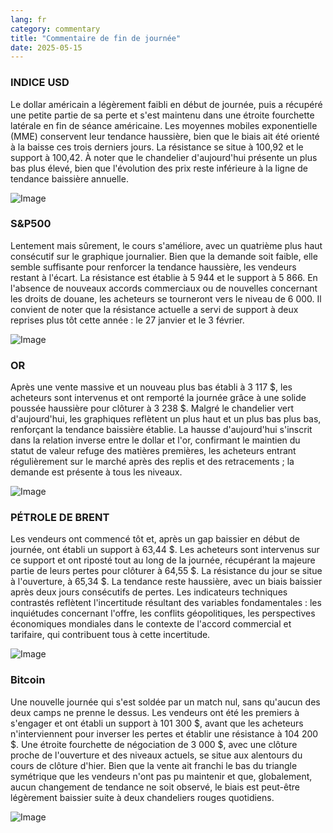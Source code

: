 ```yaml
---
lang: fr
category: commentary
title: "Commentaire de fin de journée"
date: 2025-05-15
---
```


### INDICE USD

Le dollar américain a légèrement faibli en début de journée, puis a récupéré une petite partie de sa perte et s'est maintenu dans une étroite fourchette latérale en fin de séance américaine. Les moyennes mobiles exponentielle (MME) conservent leur tendance haussière, bien que le biais ait été orienté à la baisse ces trois derniers jours. La résistance se situe à 100,92 et le support à 100,42. À noter que le chandelier d'aujourd'hui présente un plus bas plus élevé, bien que l'évolution des prix reste inférieure à la ligne de tendance baissière annuelle.

![Image](https://markleighedu.github.io/img/May-2025/15-May-2025/usdindex.jpg)

### S&P500

Lentement mais sûrement, le cours s'améliore, avec un quatrième plus haut consécutif sur le graphique journalier. Bien que la demande soit faible, elle semble suffisante pour renforcer la tendance haussière, les vendeurs restant à l'écart. La résistance est établie à 5 944 et le support à 5 866. En l'absence de nouveaux accords commerciaux ou de nouvelles concernant les droits de douane, les acheteurs se tourneront vers le niveau de 6 000. Il convient de noter que la résistance actuelle a servi de support à deux reprises plus tôt cette année : le 27 janvier et le 3 février.

![Image](https://markleighedu.github.io/img/May-2025/15-May-2025/sp500.jpg)

### OR

Après une vente massive et un nouveau plus bas établi à 3 117 $, les acheteurs sont intervenus et ont remporté la journée grâce à une solide poussée haussière pour clôturer à 3 238 $. Malgré le chandelier vert d'aujourd'hui, les graphiques reflètent un plus haut et un plus bas plus bas, renforçant la tendance baissière établie. La hausse d'aujourd'hui s'inscrit dans la relation inverse entre le dollar et l'or, confirmant le maintien du statut de valeur refuge des matières premières, les acheteurs entrant régulièrement sur le marché après des replis et des retracements ; la demande est présente à tous les niveaux.

![Image](https://markleighedu.github.io/img/May-2025/15-May-2025/gold.jpg)

### PÉTROLE DE BRENT

Les vendeurs ont commencé tôt et, après un gap baissier en début de journée, ont établi un support à 63,44 $. Les acheteurs sont intervenus sur ce support et ont riposté tout au long de la journée, récupérant la majeure partie de leurs pertes pour clôturer à 64,55 $. La résistance du jour se situe à l'ouverture, à 65,34 $. La tendance reste haussière, avec un biais baissier après deux jours consécutifs de pertes. Les indicateurs techniques contrastés reflètent l'incertitude résultant des variables fondamentales : les inquiétudes concernant l'offre, les conflits géopolitiques, les perspectives économiques mondiales dans le contexte de l'accord commercial et tarifaire, qui contribuent tous à cette incertitude.

![Image](https://markleighedu.github.io/img/May-2025/15-May-2025/brentoil.jpg)

### Bitcoin

Une nouvelle journée qui s'est soldée par un match nul, sans qu'aucun des deux camps ne prenne le dessus. Les vendeurs ont été les premiers à s'engager et ont établi un support à 101 300 $, avant que les acheteurs n'interviennent pour inverser les pertes et établir une résistance à 104 200 $. Une étroite fourchette de négociation de 3 000 $, avec une clôture proche de l'ouverture et des niveaux actuels, se situe aux alentours du cours de clôture d'hier. Bien que la vente ait franchi le bas du triangle symétrique que les vendeurs n'ont pas pu maintenir et que, globalement, aucun changement de tendance ne soit observé, le biais est peut-être légèrement baissier suite à deux chandeliers rouges quotidiens.

![Image](https://markleighedu.github.io/img/May-2025/15-May-2025/bitcoin.jpg)

